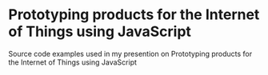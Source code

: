 # Prototyping products for the Internet of Things using JavaScript

Source code examples used in my presention on Prototyping products for the Internet of Things using JavaScript
